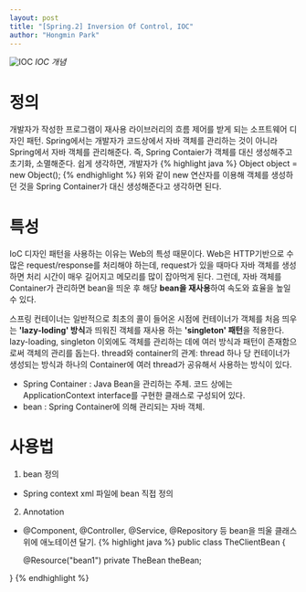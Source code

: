 ```yaml
---
layout: post
title: "[Spring.2] Inversion Of Control, IOC"
author: "Hongmin Park"
---
```


![IOC](https://mail.google.com/mail/u/0?ui=2&ik=e26376f5e4&attid=0.5&permmsgid=msg-f:1636654941270037225&th=16b690ff6a49d2e9&view=fimg&sz=s0-l75-ft&attbid=ANGjdJ-pEh41_fZIqs4aQgY6exZ7MmNAIIO8EauZwduDnTug59ZZwaI70DRNQ_PwQg5EMn5WkhZ_pjWH-B5fqOQ_AC3_Q5T9JsaAXiq8W7IZHnCbj2wENASN7iMJKUg&disp=emb "IOC")
_IOC 개념_

# 정의
개발자가 작성한 프로그램이 재사용 라이브러리의 흐름 제어를 받게 되는 소프트웨어 디자인 패턴. 
Spring에서는 개발자가 코드상에서 자바 객체를 관리하는 것이 아니라 Spring에서 자바 객체를 관리해준다. 
즉, Spring Contaier가 객체를 대신 생성해주고 초기화, 소멸해준다.
쉽게 생각하면, 개발자가 
{% highlight java %}
Object object = new Object();
{% endhighlight %}
위와 같이 new 연산자를 이용해 객체를 생성하던 것을 Spring Container가 대신 생성해준다고 생각하면 된다.


# 특성
IoC 디자인 패턴을 사용하는 이유는 Web의 특성 때문이다.
Web은 HTTP기반으로 수많은 request/response를 처리해야 하는데, request가 있을 때마다 자바 객체를 생성하면 처리 시간이 매우 길어지고 메모리를 많이 잡아먹게 된다. 
그런데, 자바 객체를 Container가 관리하면 bean을 띄운 후 해당 **bean을 재사용**하여 속도와 효율을 높일 수 있다.

스프링 컨테이너는 일반적으로 최초의 콜이 들어온 시점에 컨테이너가 객체를 처음 띄우는 **'lazy-loding' 방식**과 띄워진 객체를 재사용 하는 **'singleton' 패턴**을 적용한다. lazy-loading, singleton 이외에도 객체를 관리하는 데에 여러 방식과 패턴이 존재함으로써 객체의 관리를 돕는다.
thread와 container의 관계: thread 하나 당 컨테이너가 생성되는 방식과 하나의 Container에 여러 thread가 공유해서 사용하는 방식이 있다.

* Spring Container : Java Bean을 관리하는 주체. 코드 상에는 ApplicationContext interface를 구현한 클래스로 구성되어 있다.
* bean : Spring Container에 의해 관리되는 자바 객체.

# 사용법
1) bean 정의
- Spring context xml 파일에 bean 직접 정의

2) Annotation
- @Component, @Controller, @Service, @Repository 등 bean을 띄울 클래스 위에 애노테이션 달기.
{% highlight java %}
public class TheClientBean {
  
  @Resource("bean1")
  private TheBean theBean;
  
}
{% endhighlight %}

